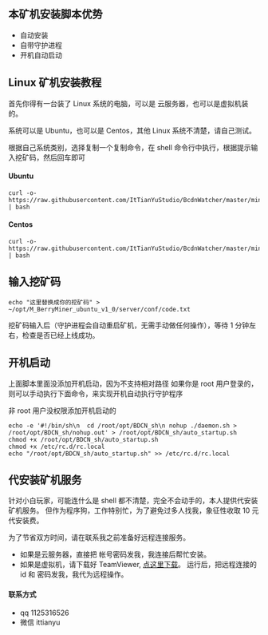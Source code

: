 
## 本矿机安装脚本优势 ##

- 自动安装
- 自带守护进程
- 开机自动启动


## Linux 矿机安装教程 ##

首先你得有一台装了 Linux 系统的电脑，可以是 云服务器，也可以是虚拟机装的。

系统可以是 Ubuntu，也可以是 Centos，其他 Linux 系统不清楚，请自己测试。


根据自己系统类别，选择复制一个复制命令，在 shell 命令行中执行，根据提示输入挖矿码，然后回车即可

#### Ubuntu ####

```
curl -o- https://raw.githubusercontent.com/ItTianYuStudio/BcdnWatcher/master/minerInstall/install_ubuntu.sh | bash
```

#### Centos ####


```
curl -o- https://raw.githubusercontent.com/ItTianYuStudio/BcdnWatcher/master/minerInstall/install_centos.sh | bash
```

## 输入挖矿码 ##

```
echo "这里替换成你的挖矿码" > ~/opt/M_BerryMiner_ubuntu_v1_0/server/conf/code.txt 
```

挖矿码输入后（守护进程会自动重启矿机，无需手动做任何操作），等待 1 分钟左右，检查是否已经上线成功。


## 开机启动 ##

上面脚本里面没添加开机启动，因为不支持相对路径
如果你是 root 用户登录的，则可以手动执行下面命令，来实现开机自动执行守护程序

非 root 用户没权限添加开机启动的
```
echo -e '#!/bin/sh\n  cd /root/opt/BDCN_sh\n nohup ./daemon.sh > /root/opt/BDCN_sh/nohup.out' > /root/opt/BDCN_sh/auto_startup.sh
chmod +x /root/opt/BDCN_sh/auto_startup.sh
chmod +x /etc/rc.d/rc.local
echo "/root/opt/BDCN_sh/auto_startup.sh" >> /etc/rc.d/rc.local
```


## 代安装矿机服务 ##

针对小白玩家，可能连什么是 shell 都不清楚，完全不会动手的，本人提供代安装矿机服务。
但作为程序狗，工作特别忙，为了避免过多人找我，象征性收取 10 元代安装费。

为了节省双方时间，请在联系我之前准备好远程连接服务。

- 如果是云服务器，直接把 帐号密码发我，我连接后帮忙安装。
- 如果是虚拟机，请下载好 TeamViewer, [点这里下载](https://download.teamviewer.com/download/TeamViewer_Setup.exe)。 运行后，把远程连接的 id 和 密码发我，我代为远程操作。


#### 联系方式 ####
- qq 1125316526 
- 微信 ittianyu

